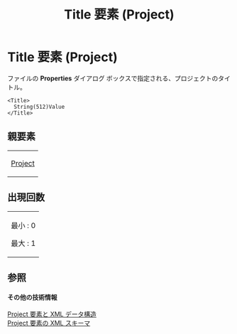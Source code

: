 ﻿---
title: Title 要素 (Project)
TOCTitle: Title 要素
ms:assetid: fbaae44b-c895-442d-a3c0-9c67dd5f9694
ms:mtpsurl: https://msdn.microsoft.com/ja-jp/library/Bb968746(v=office.12)
ms:contentKeyID: 16751136
ms.date: 06/30/2008
mtps_version: v=office.12
ms.translationtype: HT
---

# Title 要素 (Project)

ファイルの **Properties** ダイアログ ボックスで指定される、プロジェクトのタイトル。

    <Title>
      String(512)Value
    </Title>

## 親要素

<table>
<colgroup>
<col style="width: 100%" />
</colgroup>
<tbody>
<tr class="odd">
<td><p><a href="project-element.md">Project</a></p></td>
</tr>
</tbody>
</table>


## 出現回数


<table>
<colgroup>
<col style="width: 100%" />
</colgroup>
<tbody>
<tr class="odd">
<td><p>最小 : 0</p>
<p>最大 : 1</p></td>
</tr>
</tbody>
</table>


## 参照

#### その他の技術情報

[Project 要素と XML データ構造](project-elements-and-xml-structure.md)  
[Project 要素の XML スキーマ](xml-schema-for-the-project-element.md)

